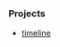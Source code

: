 ---
---

### Projects

* [timeline](https://github.com/GarrettGraham/TIY-Assignments/tree/gh-pages/verticalTimeline)